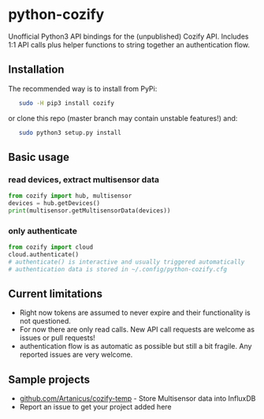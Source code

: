 # python-cozify
Unofficial Python3 API bindings for the (unpublished) Cozify API. Includes 1:1 API calls plus helper functions to string together an authentication flow.

## Installation
The recommended way is to install from PyPi:
```bash
   sudo -H pip3 install cozify
```
or clone this repo (master branch may contain unstable features!) and:
```bash
   sudo python3 setup.py install
```


## Basic usage
### read devices, extract multisensor data
```python
from cozify import hub, multisensor
devices = hub.getDevices()
print(multisensor.getMultisensorData(devices))
```
### only authenticate
```python
from cozify import cloud
cloud.authenticate()
# authenticate() is interactive and usually triggered automatically
# authentication data is stored in ~/.config/python-cozify.cfg
```


## Current limitations
* Right now tokens are assumed to never expire and their functionality is not questioned.
* For now there are only read calls. New API call requests are welcome as issues or pull requests!
* authentication flow is as automatic as possible but still a bit fragile. Any reported issues are very welcome.

## Sample projects
* [github.com/Artanicus/cozify-temp](https://github.com/Artanicus/cozify-temp) - Store Multisensor data into InfluxDB
* Report an issue to get your project added here
